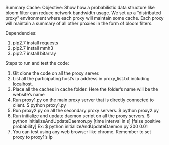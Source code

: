 Summary Cache: 
Objective: Show how a probabilistic data structure like bloom filter can reduce network bandwidth usage. We set up a “distributed proxy” environment where each proxy will maintain some cache. Each proxy will maintain a summary of all other proxies in the form of bloom filters. 

Dependencies:
1. pip2.7 install requests 
2. pip2.7 install mmh3
3. pip2.7 install bitarray

Steps to run and test the code:
1. Git clone the code on all the proxy server. 
2. List all the participating host’s ip address in proxy_list.txt including localhost.
3. Place all the caches in cache folder. Here the folder’s name will be the website’s name 
4. Run proxy1.py on the main proxy server that is directly connected to client.
   $ python  proxy1.py
5. Run proxy2.py on all the secondary proxy servers.
   $ python proxy2.py
6. Run initialize and update daemon script on all the proxy servers.
   $ python initializeAndUpdateDaemon.py [time interval in s] [false positive probability] 
     Ex: $ python initializeAndUpdateDaemon.py 300 0.01
7. You can test using any web browser like chrome. Remember to set proxy to proxy1’s ip

